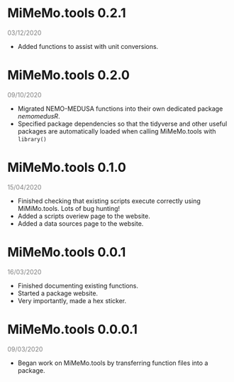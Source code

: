 # MiMeMo.tools 0.2.1 
<span style="color:grey;">03/12/2020</span>

* Added functions to assist with unit conversions.

# MiMeMo.tools 0.2.0 
<span style="color:grey;">09/10/2020</span>

* Migrated NEMO-MEDUSA functions into their own dedicated package *nemomedusR*.
* Specified package dependencies so that the tidyverse and other useful packages are automatically loaded when calling MiMeMo.tools with `library()`

# MiMeMo.tools 0.1.0 
<span style="color:grey;">15/04/2020</span>

* Finished checking that existing scripts execute correctly using MiMiMo.tools. Lots of bug hunting!
* Added a scripts overiew page to the website.
* Added a data sources page to the website.

# MiMeMo.tools 0.0.1 
<span style="color:grey;">16/03/2020</span>

* Finished documenting existing functions.
* Started a package website.
* Very importantly, made a hex sticker.

# MiMeMo.tools 0.0.0.1 
<span style="color:grey;">09/03/2020</span>

* Began work on MiMeMo.tools by transferring function files into a package.
